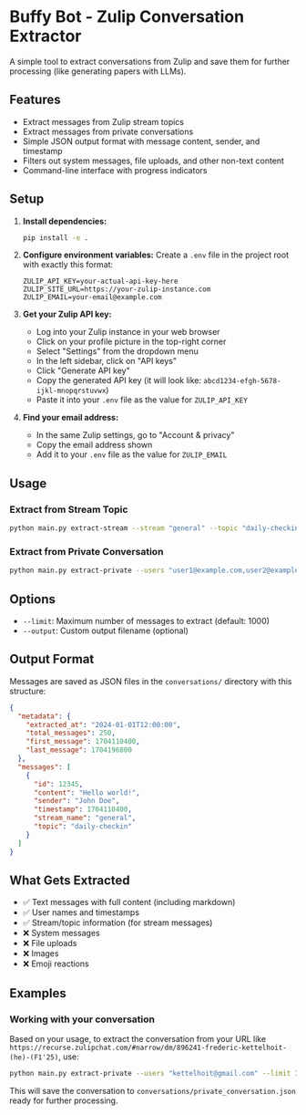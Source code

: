 # Buffy Bot - Zulip Conversation Extractor

A simple tool to extract conversations from Zulip and save them for further processing (like generating papers with LLMs).

## Features

- Extract messages from Zulip stream topics
- Extract messages from private conversations
- Simple JSON output format with message content, sender, and timestamp
- Filters out system messages, file uploads, and other non-text content
- Command-line interface with progress indicators

## Setup

1. **Install dependencies:**
   ```bash
   pip install -e .
   ```

2. **Configure environment variables:**
   Create a `.env` file in the project root with exactly this format:
   ```
   ZULIP_API_KEY=your-actual-api-key-here
   ZULIP_SITE_URL=https://your-zulip-instance.com
   ZULIP_EMAIL=your-email@example.com
   ```

3. **Get your Zulip API key:**
   - Log into your Zulip instance in your web browser
   - Click on your profile picture in the top-right corner
   - Select "Settings" from the dropdown menu
   - In the left sidebar, click on "API keys"
   - Click "Generate API key"
   - Copy the generated API key (it will look like: `abcd1234-efgh-5678-ijkl-mnopqrstuvwx`)
   - Paste it into your `.env` file as the value for `ZULIP_API_KEY`

4. **Find your email address:**
   - In the same Zulip settings, go to "Account & privacy"
   - Copy the email address shown
   - Add it to your `.env` file as the value for `ZULIP_EMAIL`

## Usage

### Extract from Stream Topic
```bash
python main.py extract-stream --stream "general" --topic "daily-checkin" --limit 500
```

### Extract from Private Conversation
```bash
python main.py extract-private --users "user1@example.com,user2@example.com" --limit 1000
```

## Options

- `--limit`: Maximum number of messages to extract (default: 1000)
- `--output`: Custom output filename (optional)

## Output Format

Messages are saved as JSON files in the `conversations/` directory with this structure:

```json
{
  "metadata": {
    "extracted_at": "2024-01-01T12:00:00",
    "total_messages": 250,
    "first_message": 1704110400,
    "last_message": 1704196800
  },
  "messages": [
    {
      "id": 12345,
      "content": "Hello world!",
      "sender": "John Doe",
      "timestamp": 1704110400,
      "stream_name": "general",
      "topic": "daily-checkin"
    }
  ]
}
```

## What Gets Extracted

- ✅ Text messages with full content (including markdown)
- ✅ User names and timestamps
- ✅ Stream/topic information (for stream messages)
- ❌ System messages
- ❌ File uploads
- ❌ Images
- ❌ Emoji reactions

## Examples

### Working with your conversation
Based on your usage, to extract the conversation from your URL like `https://recurse.zulipchat.com/#narrow/dm/896241-frederic-kettelhoit-(he)-(F1'25)`, use:

```bash
python main.py extract-private --users "kettelhoit@gmail.com" --limit 1000
```

This will save the conversation to `conversations/private_conversation.json` ready for further processing.